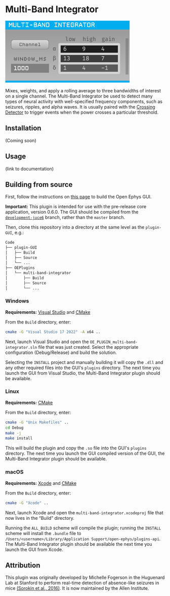 # Multi-Band Integrator

![multi-band-integrator-screenshot](Resources/multi-band-integrator.png)

Mixes, weights, and apply a rolling average to three bandwidths of interest on a single channel. The Multi-Band Integrator be used to detect many types of neural activity with well-specified frequency components, such as seizures, ripples, and alpha waves. It is usually paired with the [Crossing Detector](https://github.com/open-ephys-plugins/crossing-detector) to trigger events when the power crosses a particular threshold.


## Installation

(Coming soon)


## Usage

(link to documentation)


## Building from source

First, follow the instructions on [this page](https://open-ephys.github.io/gui-docs/Developer-Guide/Compiling-the-GUI.html) to build the Open Ephys GUI.

**Important:** This plugin is intended for use with the pre-release core application, version 0.6.0. The GUI should be compiled from the [`development-juce6`](https://github.com/open-ephys/plugin-gui/tree/development-juce6) branch, rather than the `master` branch.

Then, clone this repository into a directory at the same level as the `plugin-GUI`, e.g.:
 
```
Code
├── plugin-GUI
│   ├── Build
│   ├── Source
│   └── ...
├── OEPlugins
│   └── multi-band-integrator
│       ├── Build
│       ├── Source
│       └── ...
```

### Windows

**Requirements:** [Visual Studio](https://visualstudio.microsoft.com/) and [CMake](https://cmake.org/install/)

From the `Build` directory, enter:

```bash
cmake -G "Visual Studio 17 2022" -A x64 ..
```

Next, launch Visual Studio and open the `OE_PLUGIN_multi-band-integrator.sln` file that was just created. Select the appropriate configuration (Debug/Release) and build the solution.

Selecting the `INSTALL` project and manually building it will copy the `.dll` and any other required files into the GUI's `plugins` directory. The next time you launch the GUI from Visual Studio, the Multi-Band Integrator plugin should be available.


### Linux

**Requirements:** [CMake](https://cmake.org/install/)

From the `Build` directory, enter:

```bash
cmake -G "Unix Makefiles" ..
cd Debug
make -j
make install
```

This will build the plugin and copy the `.so` file into the GUI's `plugins` directory. The next time you launch the GUI compiled version of the GUI, the Multi-Band Integrator plugin should be available.


### macOS

**Requirements:** [Xcode](https://developer.apple.com/xcode/) and [CMake](https://cmake.org/install/)

From the `Build` directory, enter:

```bash
cmake -G "Xcode" ..
```

Next, launch Xcode and open the `multi-band-integrator.xcodeproj` file that now lives in the “Build” directory.

Running the `ALL_BUILD` scheme will compile the plugin; running the `INSTALL` scheme will install the `.bundle` file to `/Users/<username>/Library/Application Support/open-ephys/plugins-api`. The Multi-Band Integrator plugin should be available the next time you launch the GUI from Xcode.

## Attribution

This plugin was originally developed by Michelle Fogerson in the Huguenard Lab at Stanford to perform real-time detection of absence-like seizures in mice [(Sorokin et al., 2016)](https://www.sciencedirect.com/science/article/abs/pii/S0928425717300372). It is now maintained by the Allen Institute.
